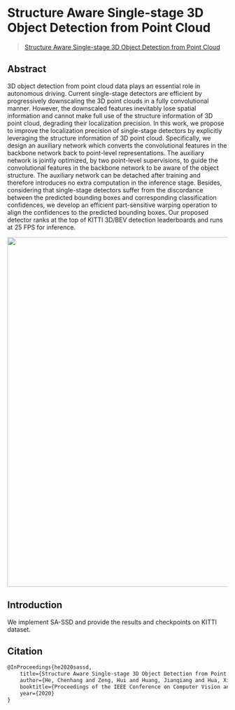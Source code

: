 # Structure Aware Single-stage 3D Object Detection from Point Cloud

> [Structure Aware Single-stage 3D Object Detection from Point Cloud](<%5Bhttps://arxiv.org/abs/2104.02323%5D(https://openaccess.thecvf.com/content_CVPR_2020/papers/He_Structure_Aware_Single-Stage_3D_Object_Detection_From_Point_Cloud_CVPR_2020_paper.pdf)>)

<!-- [ALGORITHM] -->

## Abstract

3D object detection from point cloud data plays an essential role in autonomous driving. Current single-stage detectors are efficient by progressively downscaling the 3D point clouds in a fully convolutional manner. However, the downscaled features inevitably lose spatial information and cannot make full use of the structure information of 3D point cloud, degrading their localization precision. In this work, we propose to improve the localization precision of single-stage detectors by explicitly leveraging the structure information of 3D point cloud. Specifically, we design an auxiliary network which converts the convolutional features in the backbone network back to point-level representations. The auxiliary network is jointly optimized, by two point-level supervisions, to guide the convolutional features in the backbone network to be aware of the object structure. The auxiliary network can be detached after training and therefore introduces no extra computation in the inference stage. Besides, considering that single-stage detectors suffer from the discordance between the predicted bounding boxes and corresponding classification confidences, we develop an efficient part-sensitive warping operation to align the confidences to the predicted bounding boxes. Our proposed detector ranks at the top of KITTI 3D/BEV detection leaderboards and runs at 25 FPS for inference.

<div align=center>
<img src="https://user-images.githubusercontent.com/30491025/172526367-c8b9bdf7-f901-4f2f-8855-bfd55c39f8d1.png" width="800"/>
</div>

## Introduction

We implement SA-SSD and provide the results and checkpoints on KITTI dataset.

## Citation

```latex
@InProceedings{he2020sassd,
    title={Structure Aware Single-stage 3D Object Detection from Point Cloud},
    author={He, Chenhang and Zeng, Hui and Huang, Jianqiang and Hua, Xian-Sheng and Zhang, Lei},
    booktitle={Proceedings of the IEEE Conference on Computer Vision and Pattern Recognition},
    year={2020}
}
```
